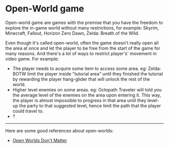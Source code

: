 # Open-World game

Open-world game are games with the premise that you have the freedom to explore the in-game world without many restrictions, for example: Skyrim, Minecraft, Fallout, Horizon Zero Dawn, Zelda: Breath of the Wild.  

Even though it's called open-world, often the game doesn't really open all the area at once and let the player to be free from the start of the game for many reasons. And there's a lot of ways to restrict player's' movement in video game. For example:
- The player needs to acquire some item to access some area. eg: Zelda: BOTW limit the player inside "tutorial area" until they finished the tutorial by rewarding the player hang-glider that will unlock the rest of the world.
- Higher level enemies on some areas. eg: Octopath Traveler will told you the average level of the enemies on the area upon entering it. This way, the player is almost impossible to progress in that area until they level-up the party to that suggested level, hence limit the path that the player could travel to.
- ?

---

Here are some good references about open-worlds:
- [Open Worlds Don't Matter](https://www.youtube.com/watch?v=3UBhy2nDlxw)